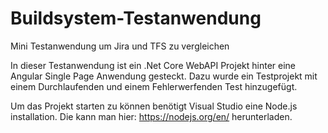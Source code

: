 # Buildsystem-Testanwendung

Mini Testanwendung um Jira und TFS zu vergleichen

In dieser Testanwendung ist ein .Net Core WebAPI Projekt hinter eine Angular Single Page Anwendung gesteckt. Dazu wurde ein Testprojekt mit einem Durchlaufenden und einem Fehlerwerfenden Test hinzugefügt.

Um das Projekt starten zu können benötigt Visual Studio eine Node.js installation. Die kann man hier: https://nodejs.org/en/ herunterladen.
